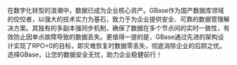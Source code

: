 在数字化转型的浪潮中，数据已成为企业核心资产。GBase作为国产数据库领域的佼佼者，以强大的技术实力为基石，致力于为企业提供安全、可靠的数据管理解决方案。其独有的多副本强同步机制，确保了数据在多个节点间的实时一致性，有效防止因单点故障导致的数据丢失。更值得一提的是，GBase通过先进的架构设计实现了RPO=0的目标，即灾难恢复时数据零丢失，彻底消除企业的后顾之忧。选择GBase，让您的数据安全无忧，助力企业稳健前行！